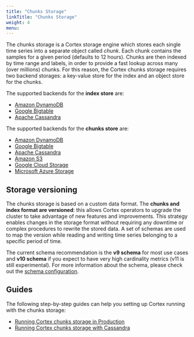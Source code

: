 ```yaml
---
title: "Chunks Storage"
linkTitle: "Chunks Storage"
weight: 4
menu:
---
```


The chunks storage is a Cortex storage engine which stores each single time series into a separate object called _chunk_. Each chunk contains the samples for a given period (defaults to 12 hours). Chunks are then indexed by time range and labels, in order to provide a fast lookup across many (over millions) chunks. For this reason, the Cortex chunks storage requires two backend storages: a key-value store for the index and an object store for the chunks.

The supported backends for the **index store** are:

* [Amazon DynamoDB](https://aws.amazon.com/dynamodb)
* [Google Bigtable](https://cloud.google.com/bigtable)
* [Apache Cassandra](https://cassandra.apache.org)

The supported backends for the **chunks store** are:

* [Amazon DynamoDB](https://aws.amazon.com/dynamodb)
* [Google Bigtable](https://cloud.google.com/bigtable)
* [Apache Cassandra](https://cassandra.apache.org)
* [Amazon S3](https://aws.amazon.com/s3)
* [Google Cloud Storage](https://cloud.google.com/storage/)
* [Microsoft Azure Storage](https://azure.microsoft.com/en-us/services/storage/)

## Storage versioning

The chunks storage is based on a custom data format. The **chunks and index format are versioned**: this allows Cortex operators to upgrade the cluster to take advantage of new features and improvements. This strategy enables changes in the storage format without requiring any downtime or complex procedures to rewrite the stored data. A set of schemas are used to map the version while reading and writing time series belonging to a specific period of time.

The current schema recommendation is the **v9 schema** for most use cases and **v10 schema** if you expect to have very high cardinality metrics (v11 is still experimental). For more information about the schema, please check out the [schema configuration](schema-config.md).

## Guides

The following step-by-step guides can help you setting up Cortex running with the chunks storage:

- [Running Cortex chunks storage in Production](../guides/running-chunks-storage-in-production.md)
- [Running Cortex chunks storage with Cassandra](../guides/running-chunks-storage-with-cassandra.md)
